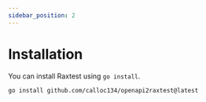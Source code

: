 ```yaml
---
sidebar_position: 2
---
```


# Installation

You can install Raxtest using `go install`.

```sh
go install github.com/calloc134/openapi2raxtest@latest
```

